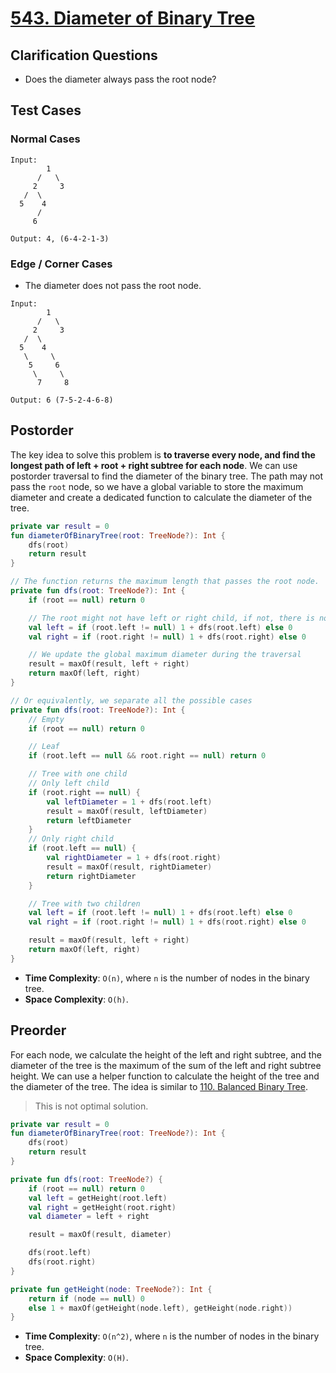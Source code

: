 # [543. Diameter of Binary Tree](https://leetcode.com/problems/diameter-of-binary-tree/)

## Clarification Questions
* Does the diameter always pass the root node?
 
## Test Cases
### Normal Cases
```
Input: 
        1
      /   \
     2     3
   /  \ 
  5    4
      /
     6

Output: 4, (6-4-2-1-3)
```
### Edge / Corner Cases
* The diameter does not pass the root node.
```
Input: 
        1
      /   \
     2     3
   /  \ 
  5    4
   \     \
    5     6
     \     \
      7     8   
     
Output: 6 (7-5-2-4-6-8)
```

## Postorder
The key idea to solve this problem is **to traverse every node, and find the longest path of left + root + right subtree for each node**. We can use postorder traversal to find the diameter of the binary tree. The path may not pass the `root` node, so we have a global variable to store the maximum diameter and create a dedicated function to calculate the diameter of the tree.

```kotlin
private var result = 0
fun diameterOfBinaryTree(root: TreeNode?): Int {
    dfs(root)
    return result
}

// The function returns the maximum length that passes the root node.
private fun dfs(root: TreeNode?): Int {
    if (root == null) return 0

    // The root might not have left or right child, if not, there is no edge and we can't +1
    val left = if (root.left != null) 1 + dfs(root.left) else 0
    val right = if (root.right != null) 1 + dfs(root.right) else 0

    // We update the global maximum diameter during the traversal
    result = maxOf(result, left + right)
    return maxOf(left, right)
}

// Or equivalently, we separate all the possible cases
private fun dfs(root: TreeNode?): Int {
    // Empty
    if (root == null) return 0

    // Leaf
    if (root.left == null && root.right == null) return 0

    // Tree with one child
    // Only left child
    if (root.right == null) {
        val leftDiameter = 1 + dfs(root.left)
        result = maxOf(result, leftDiameter)
        return leftDiameter
    }
    // Only right child
    if (root.left == null) {
        val rightDiameter = 1 + dfs(root.right)
        result = maxOf(result, rightDiameter)
        return rightDiameter
    }

    // Tree with two children
    val left = if (root.left != null) 1 + dfs(root.left) else 0
    val right = if (root.right != null) 1 + dfs(root.right) else 0

    result = maxOf(result, left + right)
    return maxOf(left, right)
}
```

* **Time Complexity**: `O(n)`, where `n` is the number of nodes in the binary tree.
* **Space Complexity**: `O(h)`.

## Preorder
For each node, we calculate the height of the left and right subtree, and the diameter of the tree is the maximum of the sum of the left and right subtree height. We can use a helper function to calculate the height of the tree and the diameter of the tree. The idea is similar to [110. Balanced Binary Tree](https://leetcode.com/problems/balanced-binary-tree/).

> This is not optimal solution.
```kotlin
private var result = 0
fun diameterOfBinaryTree(root: TreeNode?): Int {
    dfs(root)
    return result
}

private fun dfs(root: TreeNode?) {
    if (root == null) return 0
    val left = getHeight(root.left)
    val right = getHeight(root.right)
    val diameter = left + right

    result = maxOf(result, diameter)

    dfs(root.left)
    dfs(root.right)
}

private fun getHeight(node: TreeNode?): Int {
    return if (node == null) 0
    else 1 + maxOf(getHeight(node.left), getHeight(node.right))
}
```
* **Time Complexity**: `O(n^2)`, where `n` is the number of nodes in the binary tree.
* **Space Complexity**: `O(H)`.